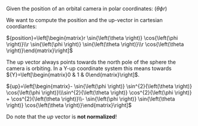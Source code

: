 Given the position of an orbital camera in polar coordinates: $`(\theta \phi r)`$

We want to compute the position and the up-vector in cartesian coordiantes:

$`{position}=\left[\begin{matrix}r \sin{\left(\theta \right)} \cos{\left(\phi \right)}\\r \sin{\left(\phi \right)} \sin{\left(\theta \right)}\\r \cos{\left(\theta \right)}\end{matrix}\right]`$

The up vector always points towards the north pole of the sphere the camera is orbiting. In a Y-up coordinate system this means towards
$`{Y}=\left[\begin{matrix}0 & 1 & 0\end{matrix}\right]`$.



$`{up}=\left[\begin{matrix}- \sin{\left(\phi \right)} \sin^{2}{\left(\theta \right)} \cos{\left(\phi \right)}\\\sin^{2}{\left(\theta \right)} \cos^{2}{\left(\phi \right)} + \cos^{2}{\left(\theta \right)}\\- \sin{\left(\phi \right)} \sin{\left(\theta \right)} \cos{\left(\theta \right)}\end{matrix}\right]`$

Do note that the _up_ vector is **not normalized**!

